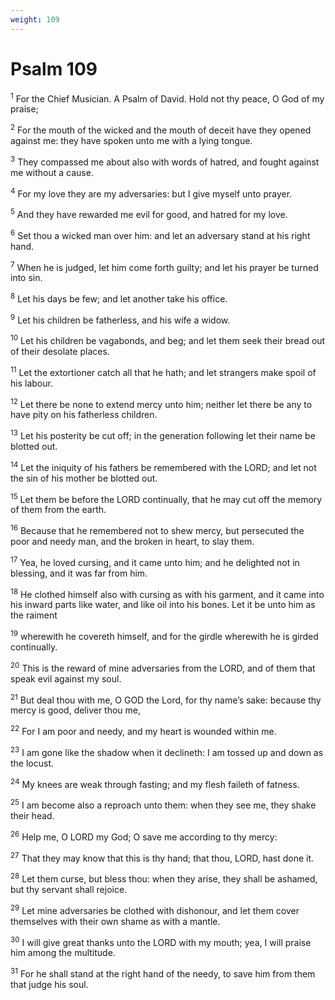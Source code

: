 ```yaml
---
weight: 109
---
```


# Psalm 109

<sup>1</sup> For the Chief Musician. A Psalm of David. Hold not thy peace, O God of my praise; 

<sup>2</sup> For the mouth of the wicked and the mouth of deceit have they opened against me: they have spoken unto me with a lying tongue. 

<sup>3</sup> They compassed me about also with words of hatred, and fought against me without a cause. 

<sup>4</sup> For my love they are my adversaries: but I give myself unto prayer. 

<sup>5</sup> And they have rewarded me evil for good, and hatred for my love. 

<sup>6</sup> Set thou a wicked man over him: and let an adversary stand at his right hand. 

<sup>7</sup> When he is judged, let him come forth guilty; and let his prayer be turned into sin. 

<sup>8</sup> Let his days be few; and let another take his office. 

<sup>9</sup> Let his children be fatherless, and his wife a widow. 

<sup>10</sup> Let his children be vagabonds, and beg; and let them seek their bread out of their desolate places. 

<sup>11</sup> Let the extortioner catch all that he hath; and let strangers make spoil of his labour. 

<sup>12</sup> Let there be none to extend mercy unto him; neither let there be any to have pity on his fatherless children. 

<sup>13</sup> Let his posterity be cut off; in the generation following let their name be blotted out. 

<sup>14</sup> Let the iniquity of his fathers be remembered with the LORD; and let not the sin of his mother be blotted out. 

<sup>15</sup> Let them be before the LORD continually, that he may cut off the memory of them from the earth. 

<sup>16</sup> Because that he remembered not to shew mercy, but persecuted the poor and needy man, and the broken in heart, to slay them. 

<sup>17</sup> Yea, he loved cursing, and it came unto him; and he delighted not in blessing, and it was far from him. 

<sup>18</sup> He clothed himself also with cursing as with his garment, and it came into his inward parts like water, and like oil into his bones. Let it be unto him as the raiment 

<sup>19</sup> wherewith he covereth himself, and for the girdle wherewith he is girded continually. 

<sup>20</sup> This is the reward of mine adversaries from the LORD, and of them that speak evil against my soul. 

<sup>21</sup> But deal thou with me, O GOD the Lord, for thy name’s sake: because thy mercy is good, deliver thou me, 

<sup>22</sup> For I am poor and needy, and my heart is wounded within me. 

<sup>23</sup> I am gone like the shadow when it declineth: I am tossed up and down as the locust. 

<sup>24</sup> My knees are weak through fasting; and my flesh faileth of fatness. 

<sup>25</sup> I am become also a reproach unto them: when they see me, they shake their head. 

<sup>26</sup> Help me, O LORD my God; O save me according to thy mercy: 

<sup>27</sup> That they may know that this is thy hand; that thou, LORD, hast done it. 

<sup>28</sup> Let them curse, but bless thou: when they arise, they shall be ashamed, but thy servant shall rejoice. 

<sup>29</sup> Let mine adversaries be clothed with dishonour, and let them cover themselves with their own shame as with a mantle. 

<sup>30</sup> I will give great thanks unto the LORD with my mouth; yea, I will praise him among the multitude. 

<sup>31</sup> For he shall stand at the right hand of the needy, to save him from them that judge his soul. 


